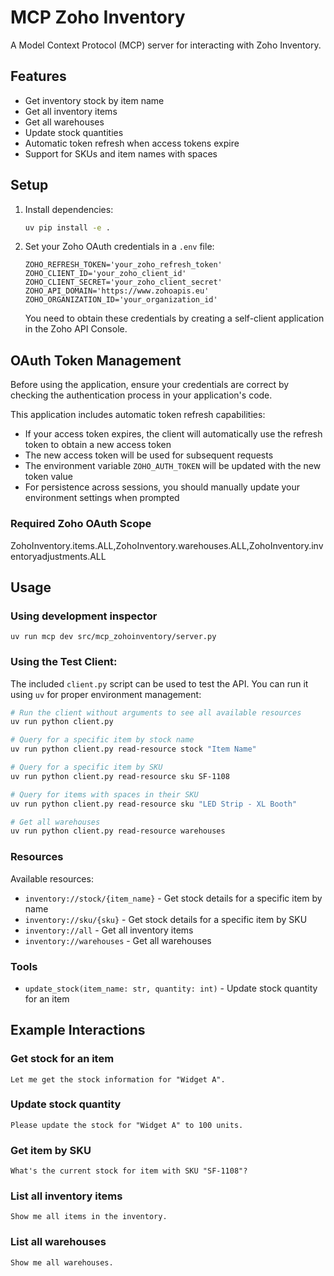 # MCP Zoho Inventory

A Model Context Protocol (MCP) server for interacting with Zoho Inventory.

## Features

- Get inventory stock by item name
- Get all inventory items
- Get all warehouses
- Update stock quantities
- Automatic token refresh when access tokens expire
- Support for SKUs and item names with spaces

## Setup

1. Install dependencies:
   ```bash
   uv pip install -e .
   ```

2. Set your Zoho OAuth credentials in a `.env` file:
   ```
   ZOHO_REFRESH_TOKEN='your_zoho_refresh_token'
   ZOHO_CLIENT_ID='your_zoho_client_id'
   ZOHO_CLIENT_SECRET='your_zoho_client_secret'
   ZOHO_API_DOMAIN='https://www.zohoapis.eu'
   ZOHO_ORGANIZATION_ID='your_organization_id'
   ```

   You need to obtain these credentials by creating a self-client application in the Zoho API Console.

## OAuth Token Management



Before using the application, ensure your credentials are correct by checking the authentication process in your application's code.

This application includes automatic token refresh capabilities:

- If your access token expires, the client will automatically use the refresh token to obtain a new access token
- The new access token will be used for subsequent requests
- The environment variable `ZOHO_AUTH_TOKEN` will be updated with the new token value
- For persistence across sessions, you should manually update your environment settings when prompted

### Required Zoho OAuth Scope 

ZohoInventory.items.ALL,ZohoInventory.warehouses.ALL,ZohoInventory.inventoryadjustments.ALL

## Usage

### Using development inspector 

```
uv run mcp dev src/mcp_zohoinventory/server.py
```

### Using the Test Client:

The included `client.py` script can be used to test the API. You can run it using `uv` for proper environment management:

```bash
# Run the client without arguments to see all available resources
uv run python client.py

# Query for a specific item by stock name
uv run python client.py read-resource stock "Item Name"

# Query for a specific item by SKU
uv run python client.py read-resource sku SF-1108

# Query for items with spaces in their SKU
uv run python client.py read-resource sku "LED Strip - XL Booth"

# Get all warehouses
uv run python client.py read-resource warehouses
```

### Resources

Available resources:

- `inventory://stock/{item_name}` - Get stock details for a specific item by name
- `inventory://sku/{sku}` - Get stock details for a specific item by SKU
- `inventory://all` - Get all inventory items
- `inventory://warehouses` - Get all warehouses

### Tools

- `update_stock(item_name: str, quantity: int)` - Update stock quantity for an item

## Example Interactions

### Get stock for an item

```
Let me get the stock information for "Widget A".
```

### Update stock quantity

```
Please update the stock for "Widget A" to 100 units.
```

### Get item by SKU

```
What's the current stock for item with SKU "SF-1108"?
```

### List all inventory items

```
Show me all items in the inventory.
```

### List all warehouses

```
Show me all warehouses.
```

